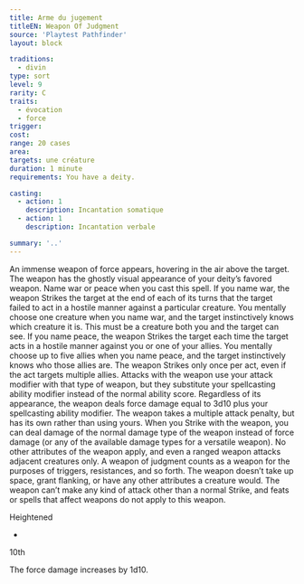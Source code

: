 ```yaml
---
title: Arme du jugement
titleEN: Weapon Of Judgment
source: 'Playtest Pathfinder'
layout: block

traditions:
  - divin
type: sort
level: 9
rarity: C
traits:
  - évocation
  - force
trigger: 
cost: 
range: 20 cases
area: 
targets: une créature
duration: 1 minute
requirements: You have a deity.

casting:
  - action: 1
    description: Incantation somatique
  - action: 1
    description: Incantation verbale

summary: '..'
---
```

An immense weapon of force appears, hovering in the air above the target. The weapon has the ghostly visual appearance of your deity’s favored weapon. Name war or peace when you cast this spell. If you name war, the weapon Strikes the target at the end of each of its turns that the target failed to act in a hostile manner against a particular creature. You mentally choose one creature when you name war, and the target instinctively knows which creature it is. This must be a creature both you and the target can see. If you name peace, the weapon Strikes the target each time the target acts in a hostile manner against you or one of your allies. You mentally choose up to five allies when you name peace, and the target instinctively knows who those allies are. The weapon Strikes only once per act, even if the act targets multiple allies. Attacks with the weapon use your attack modifier with that type of weapon, but they substitute your spellcasting ability modifier instead of the normal ability score. Regardless of its appearance, the weapon deals force damage equal to 3d10 plus your spellcasting ability modifier. The weapon takes a multiple attack penalty, but has its own rather than using yours. When you Strike with the weapon, you can deal damage of the normal damage type of the weapon instead of force damage (or any of the available damage types for a versatile weapon). No other attributes of the weapon apply, and even a ranged weapon attacks adjacent creatures only. A weapon of judgment counts as a weapon for the purposes of triggers, resistances, and so forth. The weapon doesn’t take up space, grant flanking, or have any other attributes a creature would. The weapon can’t make any kind of attack other than a normal Strike, and feats or spells that affect weapons do not apply to this weapon.

Heightened

-

10th

The force damage increases by 1d10.